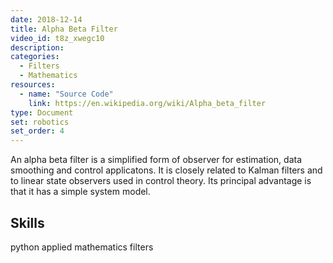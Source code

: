 ```yaml
---
date: 2018-12-14
title: Alpha Beta Filter
video_id: t8z_xwegc10
description: 
categories:
  - Filters
  - Mathematics
resources:
  - name: "Source Code"
    link: https://en.wikipedia.org/wiki/Alpha_beta_filter
type: Document
set: robotics
set_order: 4
---
```


An alpha beta filter is a simplified form of observer for estimation, data smoothing and control applicatons. It is closely related to Kalman filters and to linear state observers used in control theory. Its principal advantage is that it has a simple system model.

##

## Skills
python applied mathematics filters